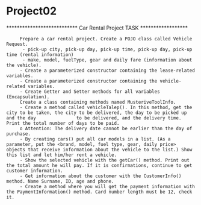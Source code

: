 # Project02
*************************** Car Rental Project TASK ******************

         Prepare a car rental project. Create a POJO class called Vehicle Request.
          - pick-up city, pick-up day, pick-up time, pick-up day, pick-up time (rental information)
          - make, model, fuelType, gear and daily fare (information about the vehicle).
         - Create a parameterized constructor containing the lease-related variables.
         - Create a parameterized constructor containing the vehicle-related variables.
         - Create Getter and Setter methods for all variables (Encapsulation).
         Create a class containing methods named MusteriveToolInfo.
         - Create a method called vehicleTalep(). In this method, get the city to be taken, the city to be delivered, the day to be picked up and the day               to be delivered, and the delivery time. Print the total number of days to be paid.
         o Attention: The delivery date cannot be earlier than the day of purchase.
         - By creating cars() put all car models in a list. (As a parameter, put the <brand, model, fuel type, gear, daily price> objects that receive information about the vehicle to the list.) Show this list and let him/her rent a vehicle.
         - Show the selected vehicle with the getCar() method. Print out the total amount he will pay. If it is confirmations, continue to get customer information.
         - Get information about the customer with the CustomerInfo() method. Name Surname, ID, age and phone.
         - Create a method where you will get the payment information with the PaymentInformation() method. Card number length must be 12, check it.
